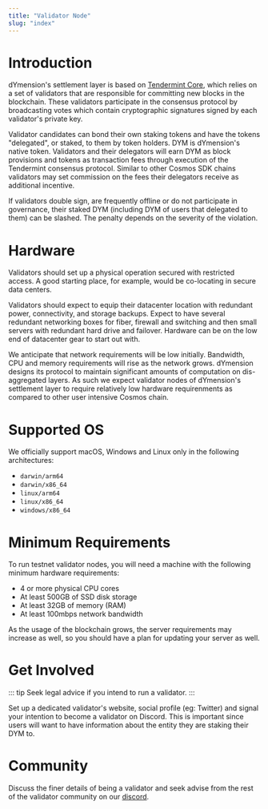 ```yaml
---
title: "Validator Node"
slug: "index"
---
```


# Introduction

dYmension's settlement layer is based on [Tendermint Core](https://github.com/tendermint/tendermint/blob/master/docs/introduction/what-is-tendermint.md), which relies on a set of validators that are responsible for committing new blocks in the blockchain. These validators participate in the consensus protocol by broadcasting votes which contain cryptographic signatures signed by each validator's private key.

Validator candidates can bond their own staking tokens and have the tokens "delegated", or staked, to them by token holders. DYM is dYmension's native token. Validators and their delegators will earn DYM as block provisions and tokens as transaction fees through execution of the Tendermint consensus protocol. Similar to other Cosmos SDK chains validators may set commission on the fees their delegators receive as additional incentive.

If validators double sign, are frequently offline or do not participate in governance, their staked DYM (including DYM of users that delegated to them) can be slashed. The penalty depends on the severity of the violation.

# Hardware

Validators should set up a physical operation secured with restricted access. A good starting place, for example, would be co-locating in secure data centers.

Validators should expect to equip their datacenter location with redundant power, connectivity, and storage backups. Expect to have several redundant networking boxes for fiber, firewall and switching and then small servers with redundant hard drive and failover. Hardware can be on the low end of datacenter gear to start out with.

We anticipate that network requirements will be low initially. Bandwidth, CPU and memory requirements will rise as the network grows. dYmension designs its protocol to maintain significant amounts of computation on dis-aggregated layers. As such we expect validator nodes of dYmension's settlement layer to require relatively low hardware requirenments as compared to other user intensive Cosmos chain.

# Supported OS

We officially support macOS, Windows and Linux only in the following architectures:

- `darwin/arm64`
- `darwin/x86_64`
- `linux/arm64`
- `linux/x86_64`
- `windows/x86_64`

# Minimum Requirements

To run testnet validator nodes, you will need a machine with the following minimum hardware requirements:

- 4 or more physical CPU cores
- At least 500GB of SSD disk storage
- At least 32GB of memory (RAM)
- At least 100mbps network bandwidth

As the usage of the blockchain grows, the server requirements may increase as well, so you should have a plan for updating your server as well.

# Get Involved

::: tip
Seek legal advice if you intend to run a validator.
:::

Set up a dedicated validator's website, social profile (eg: Twitter) and signal your intention to become a validator on Discord. This is important since users will want to have information about the entity they are staking their DYM to.

# Community

Discuss the finer details of being a validator and seek advise from the rest of the validator community on our [discord](http://discord.gg/mvnh3YVa2W).
